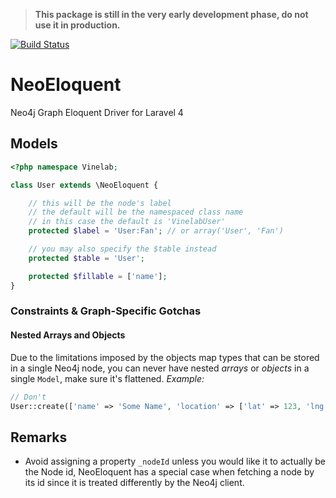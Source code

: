 > **This package is still in the very early development phase, do not use it in production.**

[![Build Status](https://travis-ci.org/Vinelab/NeoEloquent.svg?branch=master)](https://travis-ci.org/Vinelab/NeoEloquent)

# NeoEloquent

Neo4j Graph Eloquent Driver for Laravel 4

## Models

```php
<?php namespace Vinelab;

class User extends \NeoEloquent {

    // this will be the node's label
    // the default will be the namespaced class name
    // in this case the default is 'VinelabUser'
    protected $label = 'User:Fan'; // or array('User', 'Fan')

    // you may also specify the $table instead
    protected $table = 'User';

    protected $fillable = ['name'];
}

```

### Constraints & Graph-Specific Gotchas

#### Nested Arrays and Objects

Due to the limitations imposed by the objects map types that can be stored in a single Neo4j node,
you can never have nested *arrays* or *objects* in a single `Model`,
make sure it's flattened. *Example:*

```php
// Don't
User::create(['name' => 'Some Name', 'location' => ['lat' => 123, 'lng'=> -123 ] ]);
```

## Remarks

- Avoid assigning a property `_nodeId` unless you would like it to actually be the Node id,
NeoEloquent has a special case when fetching a node by its id since it is treated differently
by the Neo4j client.
